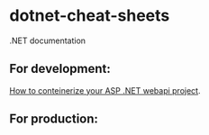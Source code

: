 # dotnet-cheat-sheets
.NET documentation

## For development:

[How to conteinerize your ASP .NET webapi project](dev-conteinerize-aspnet.md).

## For production:
